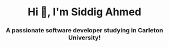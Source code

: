<h1 align="center">Hi 👋, I'm Siddig Ahmed</h1>
<h3 align="center">A passionate software developer studying in Carleton University!</h3>

<p align="left">
</p>
